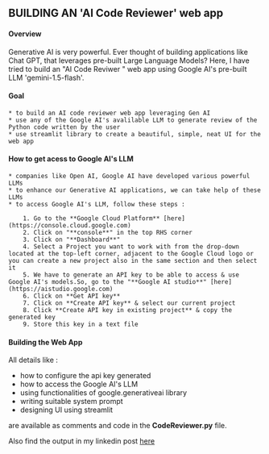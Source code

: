 ## **BUILDING AN 'AI Code Reviewer' web app**

#### **Overview**
Generative AI is very powerful. Ever thought of building applications like Chat GPT, that leverages pre-built Large Language Models? Here, I have tried to build an "AI Code Reviwer " web app using Google AI's pre-built LLM 'gemini-1.5-flash'.

#### **Goal**
    * to build an AI code reviewer web app leveraging Gen AI
    * use any of the Google AI's avalilable LLM to generate review of the Python code written by the user
    * use streamlit library to create a beautiful, simple, neat UI for the web app

####  **How to get acess to Google AI's LLM**
    * companies like Open AI, Google AI have developed various powerful LLMs
    * to enhance our Generative AI applications, we can take help of these LLMs
    * to access Google AI's LLM, follow these steps :

        1. Go to the **Google Cloud Platform** [here](https://console.cloud.google.com)
        2. Click on "**console**" in the top RHS corner
        3. Click on "**Dashboard**"
        4. Select a Project you want to work with from the drop-down located at the top-left corner, adjacent to the Google Cloud logo or you can create a new project also in the same section and then select it
        5. We have to generate an API key to be able to access & use Google AI's models.So, go to the "**Google AI studio**" [here](https://aistudio.google.com)
        6. Click on **Get API key**
        7. Click on **Create API key** & select our current project
        8. Click **Create API key in existing project** & copy the generated key
        9. Store this key in a text file

#### **Building the Web App**
 
All details like :

* how to configure the api key generated
* how to access the Google AI's LLM
* using functionalities of google.generativeai library 
* writing suitable system prompt
* designing UI using streamlit

are available as comments and code in the **CodeReviewer.py** file.

Also find the output in my linkedin post [here]()



